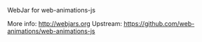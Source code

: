 WebJar for web-animations-js

More info: http://webjars.org
Upstream:  https://github.com/web-animations/web-animations-js